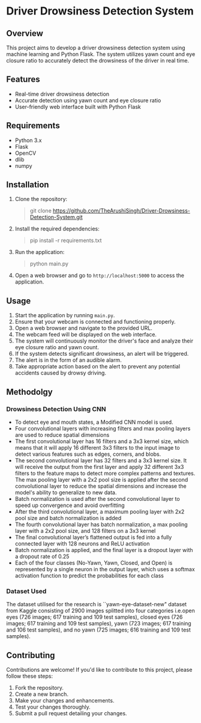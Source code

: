 
# Driver Drowsiness Detection System

## Overview

This project aims to develop a driver drowsiness detection system using machine learning and Python Flask. The system utilizes yawn count and eye closure ratio to accurately detect the drowsiness of the driver in real time.

## Features

- Real-time driver drowsiness detection
- Accurate detection using yawn count and eye closure ratio
- User-friendly web interface built with Python Flask

## Requirements

- Python 3.x
- Flask
- OpenCV
- dlib
- numpy

## Installation

1. Clone the repository:
   > git clone https://github.com/TheArushiSingh/Driver-Drowsiness-Detection-System.git
   
3. Install the required dependencies:
   > pip install -r requirements.txt

4. Run the application:

   > python main.py

5. Open a web browser and go to `http://localhost:5000` to access the application.

## Usage

1. Start the application by running `main.py`.
2. Ensure that your webcam is connected and functioning properly.
3. Open a web browser and navigate to the provided URL.
4. The webcam feed will be displayed on the web interface.
5. The system will continuously monitor the driver's face and analyze their eye closure ratio and yawn count.
6. If the system detects significant drowsiness, an alert will be triggered.
7. The alert is in the form of an audible alarm.
8. Take appropriate action based on the alert to prevent any potential accidents caused by drowsy driving.


## Methodolgy 

### Drowsiness Detection Using CNN
- To detect eye and mouth states, a Modified CNN model is used.
- Four convolutional layers with increasing filters and max pooling layers are used to reduce spatial dimensions
- The first convolutional layer has 16 filters and a 3x3 kernel size, which means that it will apply 16 different 3x3 filters to the input image to detect various features such as edges, corners, and blobs.
- The second convolutional layer has 32 filters and a 3x3 kernel size. It will receive the output from the first layer and apply 32 different 3x3 filters to the feature maps to detect more complex patterns and textures. The max pooling layer with a 2x2 pool size is applied after the second convolutional layer to reduce the spatial dimensions and increase the model's ability to generalize to new data.
- Batch normalization is used after the second convolutional layer to speed up convergence and avoid overfitting
- After the third convolutional layer, a maximum pooling layer with 2x2 pool size and batch normalization is added
- The fourth convolutional layer has batch normalization, a max pooling layer with a 2x2 pool size, and 128 filters on a 3x3 kernel
- The final convolutional layer’s flattened output is fed into a fully connected layer with 128 neurons and ReLU activation
- Batch normalization is applied, and the final layer is a dropout layer with a dropout rate of 0.25
- Each of the four classes (No-Yawn, Yawn, Closed, and Open) is represented by a single neuron in the output layer, which uses a softmax activation function to predict the probabilities for each class

### Dataset Used
The dataset utilised for the research is ``yawn-eye-dataset-new" dataset from Kaggle consisting of 2900 images splitted into four categories i.e.open eyes (726 images; 617 training and 109 test samples), closed eyes (726 images; 617 training and 109 test samples), yawn (723 images; 617 training and 106 test samples), and no yawn (725 images; 616 training and 109 test samples).

## Contributing

Contributions are welcome! If you'd like to contribute to this project, please follow these steps:

1. Fork the repository.
2. Create a new branch.
3. Make your changes and enhancements.
4. Test your changes thoroughly.
5. Submit a pull request detailing your changes.
